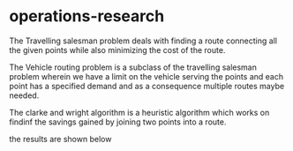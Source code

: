 # operations-research
The Travelling salesman problem deals with finding a route connecting all the given points while also minimizing the cost of the route. 

The Vehicle routing problem is a subclass of the travelling salesman problem wherein we have a limit on the vehicle serving the points and each point has a specified demand and as a consequence multiple routes maybe needed. 

The clarke and wright algorithm is a heuristic algorithm which works on findinf the savings gained by joining two points into a route. 

the results are shown below


